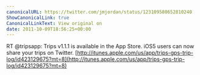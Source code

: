 ```yaml
---
canonicalURL: https://twitter.com/jmjordan/status/123109580652810240
ShowCanonicalLink: true
CanonicalLinkText: View original on
date: 2011-10-09T18:56:25+00:00
---
```

RT @tripsapp: Trips v1.1.1 is available in the App Store. iOS5 users can now share your trips on Twitter. [http://itunes.apple.com/us/app/trips-gps-trip-log/id423129675?mt=8](http://itunes.apple.com/us/app/trips-gps-trip-log/id423129675?mt=8)